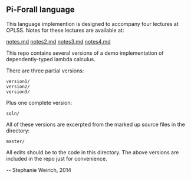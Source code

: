 Pi-Forall language
------------------

This language implemention is designed to accompany four lectures at OPLSS. Notes for these lectures are available at:

[notes.md](notes.md)
[notes2.md](notes2.md)
[notes3.md](notes3.md)
[notes4.md](notes4.md)

This repo contains several versions of a demo implementation of dependently-typed lambda calculus. 

There are three partial versions:

    version1/
    version2/
    version3/
 
Plus one complete version:

    soln/

All of these versions are excerpted from the marked up source files in the directory:

    master/

All edits should be to the code in this directory. The above versions are included in 
the repo just for convenience. 

--
Stephanie Weirich, 2014
